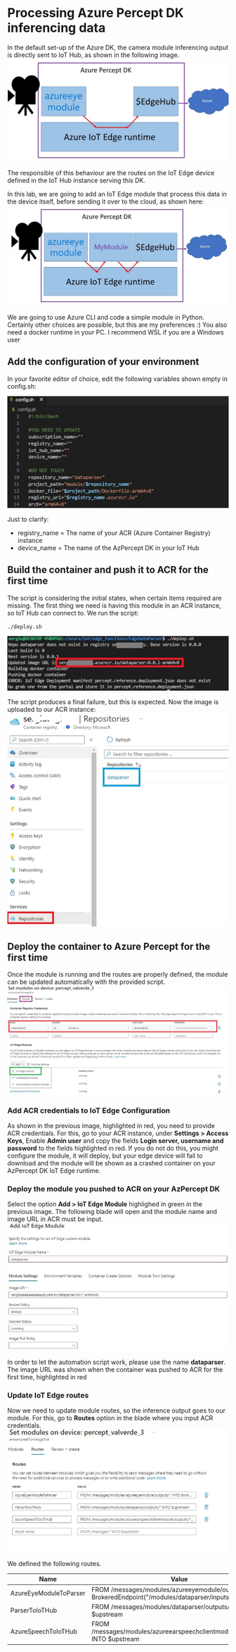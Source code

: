 
# Processing Azure Percept DK inferencing data
In the default set-up of the Azure DK, the camera module inferencing output is directly sent to IoT Hub, as shown in the following image.
![Lab diagram](images/lab_1.jpg "Header Image")

The responsible of this behaviour are the routes on the IoT Edge device defined in the IoT Hub instance serving this DK.

In this lab, we are going to add an IoT Edge module that process this data in the device itself, before sending it over to the cloud, as shown here:
![Lab diagram](images/lab_3.jpg "Header Image")

We are going to use Azure CLI and code a simple module in Python. Certainly other choices are possible, but this are my preferences :)
You also need a docker runtime in your PC. I recommend WSL if you are a Windows user

## Add the configuration of your environment
In your favorite editor of choice, edit the following variables shown empty in config.sh:

![Lab diagram](images/lab_4.jpg "Header Image")

Just to clarify:
- registry_name = The name of your ACR (Azure Container Registry) instance
- device_name = The name of the AzPercept DK in your IoT Hub

## Build the container and push it to ACR for the first time
The script is considering the initial states, when certain items required are missing. The first thing we need is having this module in an ACR instance, so IoT Hub can connect to.
We run the script:
```
./deploy.sh
```
![Lab diagram](images/lab_5.jpg "Header Image")

The script produces a final failure, but this is expected. Now the image is uploaded to our ACR instance:
![Lab diagram](images/lab_6.jpg "Header Image")

## Deploy the container to Azure Percept for the first time
Once the module is running and the routes are properly defined, the module can be updated automatically with the provided script.
![Lab diagram](images/lab_7.jpg "Header Image")

### Add ACR credentials to IoT Edge Configuration
As shown in the previous image, highlighted in red, you need to provide ACR credentials. For this, go to your ACR instance, under **Settings > Access Keys**, Enable **Admin user** and copy the fields **Login server, username and password** to the fields highlighted in red. If you do not do this, you might configure the module, it will deploy, but your edge device will fail to download and the module will be shown as a crashed container on your AzPercept DK IoT Edge runtime.

### Deploy the module you pushed to ACR on your AzPercept DK
Select the option **Add > IoT Edge Module** highlighed in green in the previous image. The following blade will open and the module name and image URL in ACR must be input.
![Lab diagram](images/lab_8.jpg "Header Image")

In order to let the automation script work, please use the name **dataparser**. The image URL was shown when the container was pushed to ACR for the first time, highlighted in red

### Update IoT Edge routes
Now we need to update module routes, so the inference output goes to our module. For this, go to **Routes** option in the blade where you input ACR credentials.
![Lab diagram](images/lab_9.jpg "Header Image")

We defined the following routes.

| Name  | Value |
| ------------- | ------------- |
| AzureEyeModuleToParser  | FROM /messages/modules/azureeyemodule/outputs/* INTO BrokeredEndpoint("/modules/dataparser/inputs/input2")  |
| ParserToIoTHub  | FROM /messages/modules/dataparser/outputs/* INTO $upstream  |
| AzureSpeechToIoTHub  | FROM /messages/modules/azureearspeechclientmodule/outputs/* INTO $upstream  |


